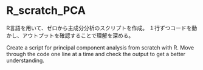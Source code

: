 # R_scratch_PCA

R言語を用いて、ゼロから主成分分析のスクリプトを作成。
１行ずつコードを動かし、アウトプットを確認することで理解を深める。
<br>

Create a script for principal component analysis from scratch with R.
Move through the code one line at a time and check the output to get a better understanding.
